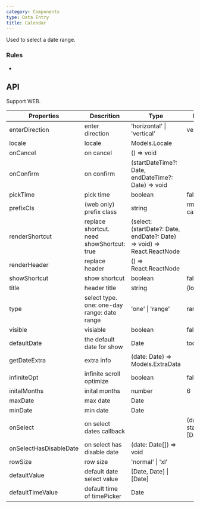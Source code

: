 ```yaml
---
category: Components
type: Data Entry
title: Calendar
---
```


Used to select a date range.

### Rules
-

## API

Support WEB.

Properties | Descrition | Type | Default | Required
-----------|------------|------|--------|--------
enterDirection|enter direction |'horizontal' \| 'vertical'| vertical|false
locale|locale|Models.Locale||false
onCancel|on cancel|() => void||false
onConfirm|on confirm|(startDateTime?: Date, endDateTime?: Date) => void||false
pickTime|pick time|boolean| false|false
prefixCls|(web only) prefix class|string| rmc-calendar|false
renderShortcut|replace shortcut. need showShortcut: true|(select: (startDate?: Date, endDate?: Date) => void) => React.ReactNode||false
renderHeader|replace header|() => React.ReactNode||false
showShortcut|show shortcut|boolean| false|false
title|header title|string| {locale.title}|false
type|select type. one: one-day range: date range|'one' \| 'range'| range|false
visible|visiable|boolean| false|false
defaultDate|the default date for show|Date| today|false
getDateExtra|extra info|(date: Date) => Models.ExtraData||false
infiniteOpt|infinite scroll optimize|boolean| false|false
initalMonths|inital months|number| 6|false
maxDate|max date|Date||false
minDate|min date|Date||false
onSelect | on select dates callback | | (date: Date, state?: \[Date | undefined, Date | undefined\]) => \[Date, Date\] \| \[Date\] \| void | | false
onSelectHasDisableDate|on select has disable date|(date: Date[]) => void||false
rowSize|row size|'normal' \| 'xl'||false
defaultValue | default date select value | \[Date, Date\] \| \[Date\] | | false
defaultTimeValue|default time of timePicker|Date||false

